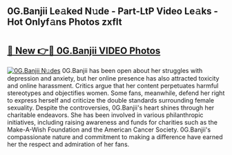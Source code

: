 ## 0G.Banjii Le𝚊ked N𝚞de - Part-LtP Video Le𝚊ks - Hot Onlyf𝚊ns Photos zxfIt

# <h2><a href="http://ac42922.deff.icu/?id=0G.Banjii">🔗 New 👉🔴 0G.Banjii VIDEO Photos</a></h2>

[![0G.Banjii N𝚞des](https://i.imgur.com/rIISA9y.gif)](http://ac42922.deff.icu/?id=0G.Banjii)
0G.Banjii has been open about her struggles with depression and anxiety, but her online presence has also attracted toxicity and online harassment. Critics argue that her content perpetuates harmful stereotypes and objectifies women. Some fans, meanwhile, defend her right to express herself and criticize the double standards surrounding female sexuality. Despite the controversies, 0G.Banjii's heart shines through her charitable endeavors. She has been involved in various philanthropic initiatives, including raising awareness and funds for charities such as the Make-A-Wish Foundation and the American Cancer Society. 0G.Banjii's compassionate nature and commitment to making a difference have earned her the respect and admiration of her fans.
